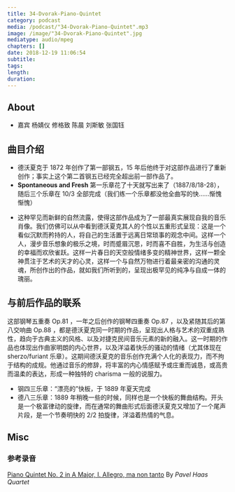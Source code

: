 ```yaml
---
title: 34-Dvorak-Piano-Quintet
category: podcast
media: /podcast/"34-Dvorak-Piano-Quintet".mp3
image: /image/"34-Dvorak-Piano-Quintet".jpg
mediatype: audio/mpeg
chapters: []
date: 2018-12-19 11:06:54
subtitle:
tags:
length:
duration:
---
```

## About
- 嘉宾 杨婧仪 修格致 陈晨 刘斯敏 张国钰

## 曲目介绍
- 德沃夏克于 1872 年创作了第一部钢五，15 年后他终于对这部作品进行了重新创作；事实上这个第二首钢五已经完全超出前一部作品了。
- **Spontaneous and Fresh** 第一乐章花了十天就写出来了（1887/8/18-28），随后三个乐章在 10/3 全部完成（我们练一个乐章都没他全曲写的快……惭愧惭愧）

<!--more-->

- 这种罕见而新鲜的自然流露，使得这部作品成为了一部最真实展现自我的音乐肖像。我们仿佛可以从中看到德沃夏克其人的个性以五重形式呈现：这是一个看似沉默而矜持的人，将自己的生活置于远离日常琐事的观念中间。这样一个人，漫步音乐想象的极乐之境，时而蹙眉沉思，时而喜不自胜，为生活与创造的幸福而欢欣雀跃。这样一片春日的天空般情绪多变的精神世界，这样一颗全神贯注于艺术的天才的心灵，这样一个与自然万物进行着最亲密的沟通的灵魂，所创作出的作品，就如我们所听到的，呈现出极罕见的纯净与自成一体的瑰丽。

## 与前后作品的联系
这部钢琴五重奏 Op.81 ，一年之后创作的钢琴四重奏 Op.87 ，以及紧随其后的第八交响曲 Op.88 ，都是德沃夏克同一时期的作品，呈现出人格与艺术的双重成熟性，趋向于古典主义的风格、以及对捷克民间音乐元素的新的融入。这一时期的作品也体现出作曲家明朗的内心世界，以及洋溢着快乐的骚动的情绪（尤其体现在 sherzo/furiant 乐章）。这期间德沃夏克的音乐创作充满个人化的表现力，而不拘于结构的成规。他通过音乐的修辞，将丰富的内心情感赋予或庄重而诚恳，或高贵而温柔的表达，形成一种独特的 charisma 一般的说服力。

- 钢四三乐章：“漂亮的”快板，于 1889 年夏天完成
- 德八三乐章：1889 年稍晚一些的时候，同样也是一个快板的舞曲结构。开头是一个极富律动的旋律，而在通常的舞曲形式后面德沃夏克又增加了一个尾声片段，是一个节奏明快的 2/2 拍旋律，洋溢着热情的气息。

## Misc
### 参考录音
[Piano Quintet No. 2 in A Major, I. Allegro, ma non tanto](https://music.163.com/#/song?id=569523595) By _Pavel Haas Quartet_